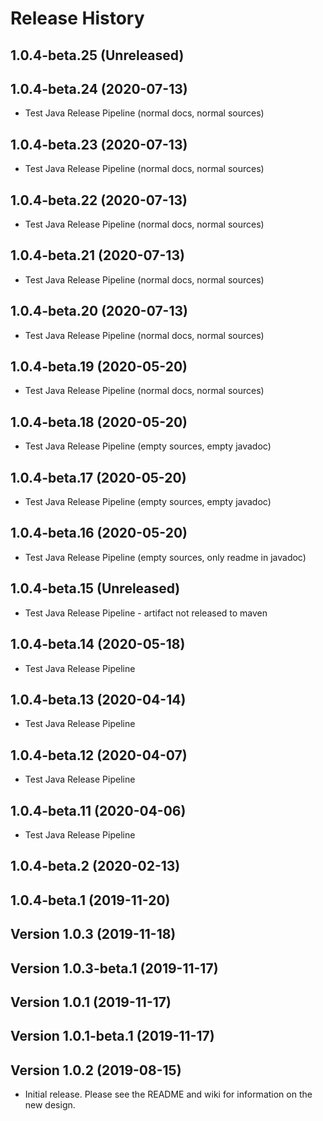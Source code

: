 # Release History

## 1.0.4-beta.25 (Unreleased)


## 1.0.4-beta.24 (2020-07-13)
- Test Java Release Pipeline (normal docs, normal sources)

## 1.0.4-beta.23 (2020-07-13)
- Test Java Release Pipeline (normal docs, normal sources)

## 1.0.4-beta.22 (2020-07-13)
- Test Java Release Pipeline (normal docs, normal sources)

## 1.0.4-beta.21 (2020-07-13)
- Test Java Release Pipeline (normal docs, normal sources)

## 1.0.4-beta.20 (2020-07-13)
- Test Java Release Pipeline (normal docs, normal sources)

## 1.0.4-beta.19 (2020-05-20)
- Test Java Release Pipeline (normal docs, normal sources)

## 1.0.4-beta.18 (2020-05-20)
- Test Java Release Pipeline (empty sources, empty javadoc)

## 1.0.4-beta.17 (2020-05-20)
- Test Java Release Pipeline (empty sources, empty javadoc)

## 1.0.4-beta.16 (2020-05-20)
- Test Java Release Pipeline (empty sources, only readme in javadoc)

## 1.0.4-beta.15 (Unreleased)
- Test Java Release Pipeline - artifact not released to maven

## 1.0.4-beta.14 (2020-05-18)
- Test Java Release Pipeline

## 1.0.4-beta.13 (2020-04-14)
- Test Java Release Pipeline

## 1.0.4-beta.12 (2020-04-07)
- Test Java Release Pipeline

## 1.0.4-beta.11 (2020-04-06)
- Test Java Release Pipeline

## 1.0.4-beta.2 (2020-02-13)

## 1.0.4-beta.1 (2019-11-20)

## Version 1.0.3 (2019-11-18)

## Version 1.0.3-beta.1 (2019-11-17)

## Version 1.0.1 (2019-11-17)

## Version 1.0.1-beta.1 (2019-11-17)

## Version 1.0.2 (2019-08-15)
- Initial release. Please see the README and wiki for information on the new design.
